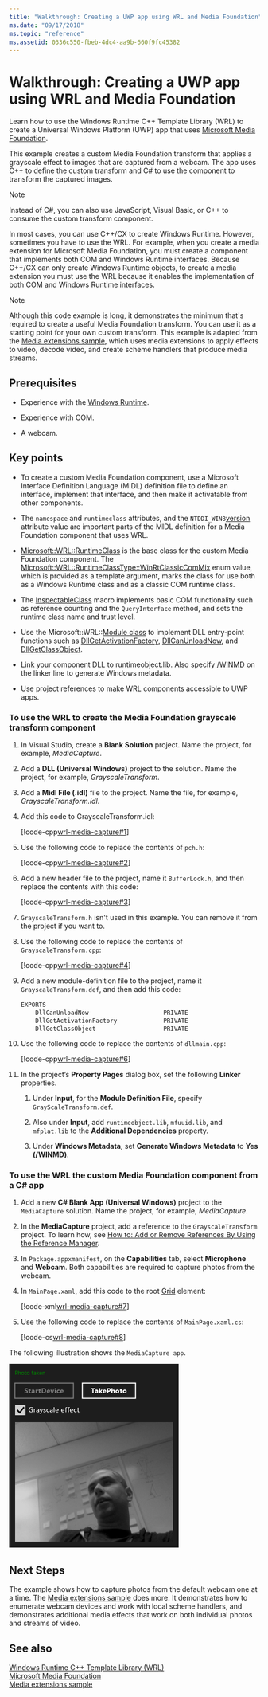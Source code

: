 ```yaml
---
title: "Walkthrough: Creating a UWP app using WRL and Media Foundation"
ms.date: "09/17/2018"
ms.topic: "reference"
ms.assetid: 0336c550-fbeb-4dc4-aa9b-660f9fc45382
---
```

# Walkthrough: Creating a UWP app using WRL and Media Foundation

Learn how to use the Windows Runtime C++ Template Library (WRL) to create a Universal Windows Platform (UWP) app that uses [Microsoft Media Foundation](/windows/desktop/medfound/microsoft-media-foundation-sdk).

This example creates a custom Media Foundation transform that applies a grayscale effect to images that are captured from a webcam. The app uses C++ to define the custom transform and C# to use the component to transform the captured images.

> [!NOTE]
> Instead of C#, you can also use JavaScript, Visual Basic, or C++ to consume the custom transform component.

In most cases, you can use C++/CX to create Windows Runtime. However, sometimes you have to use the WRL. For example, when you create a media extension for Microsoft Media Foundation, you must create a component that implements both COM and Windows Runtime interfaces. Because C++/CX can only create Windows Runtime objects, to create a media extension you must use the WRL because it enables the implementation of both COM and Windows Runtime interfaces.

> [!NOTE]
> Although this code example is long, it demonstrates the minimum that's required to create a useful Media Foundation transform. You can use it as a starting point for your own custom transform. This example is adapted from the [Media extensions sample](http://code.msdn.microsoft.com/windowsapps/Media-extensions-sample-7b466096), which uses media extensions to apply effects to video, decode video, and create scheme handlers that produce media streams.

## Prerequisites

- Experience with the [Windows Runtime](https://msdn.microsoft.com/library/windows/apps/br211377.aspx).

- Experience with COM.

- A webcam.

## Key points

- To create a custom Media Foundation component, use a Microsoft Interface Definition Language (MIDL) definition file to define an interface, implement that interface, and then make it activatable from other components.

- The `namespace` and `runtimeclass` attributes, and the `NTDDI_WIN8`[version](/windows/desktop/Midl/version) attribute value are important parts of the MIDL definition for a Media Foundation component that uses WRL.

- [Microsoft::WRL::RuntimeClass](runtimeclass-class.md) is the base class for the custom Media Foundation component. The [Microsoft::WRL::RuntimeClassType::WinRtClassicComMix](runtimeclasstype-enumeration.md) enum value, which is provided as a template argument, marks the class for use both as a Windows Runtime class and as a classic COM runtime class.

- The [InspectableClass](inspectableclass-macro.md) macro implements basic COM functionality such as reference counting and the `QueryInterface` method, and sets the runtime class name and trust level.

- Use the Microsoft::WRL::[Module class](module-class.md) to implement DLL entry-point functions such as [DllGetActivationFactory](https://msdn.microsoft.com/library/br205771.aspx), [DllCanUnloadNow](/windows/desktop/api/combaseapi/nf-combaseapi-dllcanunloadnow), and [DllGetClassObject](/windows/desktop/api/combaseapi/nf-combaseapi-dllgetclassobject).

- Link your component DLL to runtimeobject.lib. Also specify [/WINMD](../../cppcx/compiler-and-linker-options-c-cx.md) on the linker line to generate Windows metadata.

- Use project references to make WRL components accessible to UWP apps.

### To use the WRL to create the Media Foundation grayscale transform component

1. In Visual Studio, create a **Blank Solution** project. Name the project, for example, *MediaCapture*.

1. Add a **DLL (Universal Windows)** project to the solution. Name the project, for example, *GrayscaleTransform*.

1. Add a **Midl File (.idl)** file to the project. Name the file, for example, *GrayscaleTransform.idl*.

1. Add this code to GrayscaleTransform.idl:

   [!code-cpp[wrl-media-capture#1](../codesnippet/CPP/walkthrough-creating-a-windows-store-app-using-wrl-and-media-foundation_1.idl)]

1. Use the following code to replace the contents of `pch.h`:

   [!code-cpp[wrl-media-capture#2](../codesnippet/CPP/walkthrough-creating-a-windows-store-app-using-wrl-and-media-foundation_2.h)]

1. Add a new header file to the project, name it `BufferLock.h`, and then replace the contents with this code:

   [!code-cpp[wrl-media-capture#3](../codesnippet/CPP/walkthrough-creating-a-windows-store-app-using-wrl-and-media-foundation_3.h)]

1. `GrayscaleTransform.h` isn't used in this example. You can remove it from the project if you want to.

1. Use the following code to replace the contents of `GrayscaleTransform.cpp`:

   [!code-cpp[wrl-media-capture#4](../codesnippet/CPP/walkthrough-creating-a-windows-store-app-using-wrl-and-media-foundation_4.cpp)]

1. Add a new module-definition file to the project, name it `GrayscaleTransform.def`, and then add this code:

   ```
   EXPORTS
       DllCanUnloadNow                     PRIVATE
       DllGetActivationFactory             PRIVATE
       DllGetClassObject                   PRIVATE
   ```

1. Use the following code to replace the contents of `dllmain.cpp`:

   [!code-cpp[wrl-media-capture#6](../codesnippet/CPP/walkthrough-creating-a-windows-store-app-using-wrl-and-media-foundation_6.cpp)]

1. In the project’s **Property Pages** dialog box, set the following **Linker** properties.

   1. Under **Input**, for the **Module Definition File**, specify `GrayScaleTransform.def`.

   1. Also under **Input**, add `runtimeobject.lib`, `mfuuid.lib`, and `mfplat.lib` to the **Additional Dependencies** property.

   1. Under **Windows Metadata**, set **Generate Windows Metadata** to **Yes (/WINMD)**.

### To use the WRL the custom Media Foundation component from a C# app

1. Add a new **C# Blank App (Universal Windows)** project to the `MediaCapture` solution. Name the project, for example, *MediaCapture*.

1. In the **MediaCapture** project, add a reference to the `GrayscaleTransform` project. To learn how, see [How to: Add or Remove References By Using the Reference Manager](/visualstudio/ide/how-to-add-or-remove-references-by-using-the-reference-manager).

1. In `Package.appxmanifest`, on the **Capabilities** tab, select **Microphone** and **Webcam**. Both capabilities are required to capture photos from the webcam.

1. In `MainPage.xaml`, add this code to the root [Grid](https://msdn.microsoft.com/library/windows/apps/xaml/windows.ui.xaml.controls.grid.aspx) element:

   [!code-xml[wrl-media-capture#7](../codesnippet/Xaml/walkthrough-creating-a-windows-store-app-using-wrl-and-media-foundation_7.xaml)]

1. Use the following code to replace the contents of `MainPage.xaml.cs`:

   [!code-cs[wrl-media-capture#8](../codesnippet/CSharp/walkthrough-creating-a-windows-store-app-using-wrl-and-media-foundation_8.cs)]

The following illustration shows the `MediaCapture app`.

![MediaCapture app capturing a photo](../media/wrl_media_capture.png "WRL_Media_Capture")

## Next Steps

The example shows how to capture photos from the default webcam one at a time. The [Media extensions sample](http://code.msdn.microsoft.com/windowsapps/Media-extensions-sample-7b466096) does more. It demonstrates how to enumerate webcam devices and work with local scheme handlers, and demonstrates additional media effects that work on both individual photos and streams of video.

## See also

[Windows Runtime C++ Template Library (WRL)](windows-runtime-cpp-template-library-wrl.md)<br/>
[Microsoft Media Foundation](/windows/desktop/medfound/microsoft-media-foundation-sdk)<br/>
[Media extensions sample](http://code.msdn.microsoft.com/windowsapps/Media-extensions-sample-7b466096)